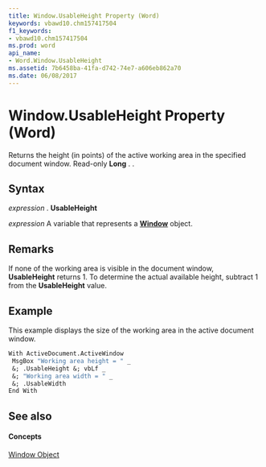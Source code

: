 ```yaml
---
title: Window.UsableHeight Property (Word)
keywords: vbawd10.chm157417504
f1_keywords:
- vbawd10.chm157417504
ms.prod: word
api_name:
- Word.Window.UsableHeight
ms.assetid: 7b6458ba-41fa-d742-74e7-a606eb862a70
ms.date: 06/08/2017
---
```



# Window.UsableHeight Property (Word)

Returns the height (in points) of the active working area in the specified document window. Read-only  **Long** . .


## Syntax

 _expression_ . **UsableHeight**

 _expression_ A variable that represents a **[Window](Word.Window.md)** object.


## Remarks

If none of the working area is visible in the document window,  **UsableHeight** returns 1. To determine the actual available height, subtract 1 from the **UsableHeight** value.


## Example

This example displays the size of the working area in the active document window.


```vb
With ActiveDocument.ActiveWindow 
 MsgBox "Working area height = " _ 
 &; .UsableHeight &; vbLf _ 
 &; "Working area width = " _ 
 &; .UsableWidth 
End With
```


## See also


#### Concepts


[Window Object](Word.Window.md)


